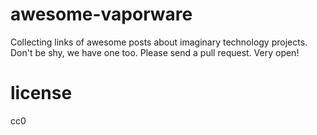 # awesome-vaporware
Collecting links of awesome posts about imaginary technology projects. Don't be shy, we have one too. Please send a pull request. Very open!

# license
cc0
